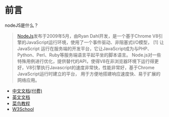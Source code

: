 # 前言

nodeJS是什么？

> [NodeJs](https://nodejs.org/en/)发布于2009年5月，由Ryan Dahl开发，是一个基于Chrome V8引擎的JavaScript运行环境，使用了一个事件驱动、非阻塞式I/O模型， [1]  让JavaScript 运行在服务端的开发平台，它让JavaScript成为与PHP、Python、Perl、Ruby等服务端语言平起平坐的脚本语言。
> Node.js对一些特殊用例进行优化，提供替代的API，使得V8在非浏览器环境下运行得更好，V8引擎执行Javascript的速度非常快，性能非常好，基于Chrome JavaScript运行时建立的平台， 用于方便地搭建响应速度快、易于扩展的网络应用。
- [中文文档(付费)](http://nodejs.cn/)
- [英文文档](https://nodejs.org/en/)
- [菜鸟教程](https://www.runoob.com/nodejs/nodejs-tutorial.html)
- [W3School](https://www.w3cschool.cn/nodejs/)
<!-- - [国外NodeJs视频教程](https://www.bilibili.com/video/BV1FY4y1H7ka/?spm_id_from=333.1007.top_right_bar_window_history.content.click&vd_source=9ec497abd95f8d7ad3a7efffc71c7ee3) 
    > - 绝对的基础知识（多动手，多做笔记）
    > - 后端如何开发和实际工作
    > - Natours Api
    > - Natours Site -->
